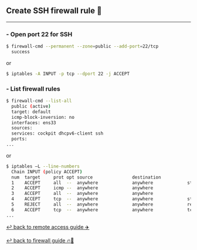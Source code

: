 ## Create SSH firewall rule 🚪
---

### - Open port 22 for SSH

```bash
$ firewall-cmd --permanent --zone=public --add-port=22/tcp
  success
```
or

```bash
$ iptables -A INPUT -p tcp --dport 22 -j ACCEPT
```

### - List firewall rules
```bash
$ firewall-cmd --list-all
  public (active)
  target: default
  icmp-block-inversion: no
  interfaces: ens33
  sources:
  services: cockpit dhcpv6-client ssh
  ports:
...
```
or

```bash
$ iptables –L --line-numbers
  Chain INPUT (policy ACCEPT)
  num  target     prot opt source               destination
  1    ACCEPT     all  --  anywhere             anywhere             state RELATED,ESTABLISHED
  2    ACCEPT     icmp --  anywhere             anywhere
  3    ACCEPT     all  --  anywhere             anywhere
  4    ACCEPT     tcp  --  anywhere             anywhere             state NEW tcp dpt:ssh
  5    REJECT     all  --  anywhere             anywhere             reject-with icmp-host-prohibited
  6    ACCEPT     tcp  --  anywhere             anywhere             tcp dpt:ssh
...
```

[↩️ back to remote access guide ✈️](/Linux/remote-access.html)

[↩️ back to firewall guide 🔥🚪](/Linux/firewall.html)
